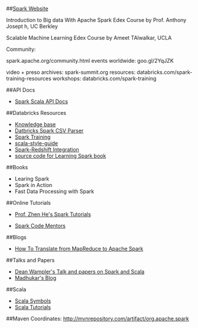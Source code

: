 
##[Spark Website](http://spark.apache.org)



Introduction to Big data With Apache Spark Edex Course by Prof. Anthony Josept
h, UC Berkley

Scalable Machine Learning Edex Course by Ameet TAlwalkar, UCLA

Community:

spark.apache.org/community.html
events worldwide: goo.gl/2YqJZK

video + preso archives: spark-summit.org
resources: databricks.com/spark-training-resources
workshops: databricks.com/spark-training

##API Docs

*   [Spark Scala API Docs](http://spark.apache.org/docs/latest/api/scala/index.html#package)

##Databricks Resources

*   [Knowledge base](databricks.gitbooks.io/databricks-spark-knowledge-base/)
*   [Datbricks Spark CSV Parser](https://github.com/databricks/spark-csv)
*   [Spark Training](https://github.com/databricks/spark-training)
*   [scala-style-guide](https://github.com/databricks/scala-style-guide)
*   [Spark-Redshift Integration](https://github.com/databricks/spark-redshift)
*   [source code for Learning Spark book](https://github.com/databricks/learning-spark)


##Books

*   Learing Spark
*   Spark in Action
*   Fast Data Processing with Spark

##Online Tutorials

*   [Prof. Zhen He's Spark Tutorials](http://homepage.cs.latrobe.edu.au/zhe/ZhenHeSparkRDDAPIExamples.html#mapPartitions)

*   [Spark Code Mentors](https://www.codementor.io/spark)

##Blogs

*   [How To Translate from MapReduce to Apache Spark](http://blog.cloudera.com/blog/2014/09/how-to-translate-from-mapreduce-to-apache-spark/)



##Talks and Papers

 *  [Dean Wampler's Talk and papers on Spark and Scala](http://deanwampler.github.io/polyglotprogramming/papers/)
 *  [Madhukar's Blog](http://blog.madhukaraphatak.com/)

##Scala 
 
 *  [Scala Symbols](http://docs.scala-lang.org/tutorials/FAQ/finding-symbols.html)
 *  [Scala Tutorials](http://www.tutorialspoint.com/scala/scala_arrays.htm)

##Maven Coordinates: http://mvnrepository.com/artifact/org.apache.spark
 


